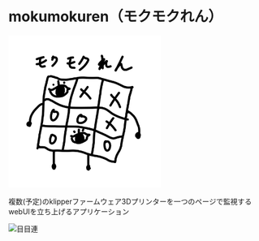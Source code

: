 # mokumokuren（モクモクれん）

<img src="/static/icon.png" alt="目目連" width="300" height="300">

複数(予定)のklipperファームウェア3Dプリンターを一つのページで監視するwebUIを立ち上げるアプリケーション

<img src="imag.png" alt="目目連" width="300" height="300">
